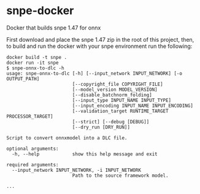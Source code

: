 # snpe-docker
Docker that builds snpe 1.47 for onnx 

First download and place the snpe 1.47 zip in the root of this project, then, to build and run the docker with your snpe environment run the following:

```
docker build -t snpe .
docker run -it snpe
$ snpe-onnx-to-dlc -h
usage: snpe-onnx-to-dlc [-h] [--input_network INPUT_NETWORK] [-o OUTPUT_PATH]
                        [--copyright_file COPYRIGHT_FILE]
                        [--model_version MODEL_VERSION]
                        [--disable_batchnorm_folding]
                        [--input_type INPUT_NAME INPUT_TYPE]
                        [--input_encoding INPUT_NAME INPUT_ENCODING]
                        [--validation_target RUNTIME_TARGET PROCESSOR_TARGET]
                        [--strict] [--debug [DEBUG]]
                        [--dry_run [DRY_RUN]]

Script to convert onnxmodel into a DLC file.

optional arguments:
  -h, --help            show this help message and exit

required arguments:
  --input_network INPUT_NETWORK, -i INPUT_NETWORK
                        Path to the source framework model.

...
```

